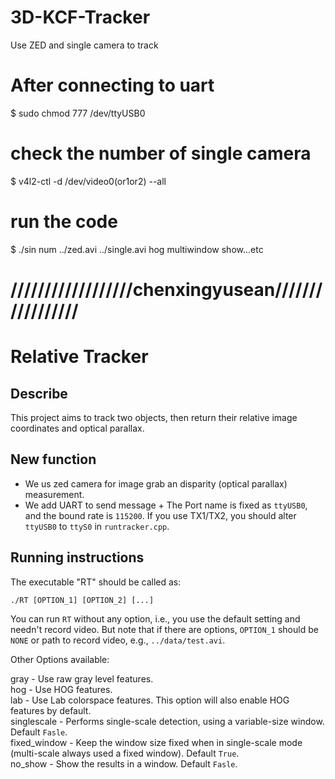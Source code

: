 # 3D-KCF-Tracker
Use ZED and single camera to track
# After connecting to uart
$ sudo chmod 777 /dev/ttyUSB0
# check the number of single camera
$ v4l2-ctl -d /dev/video0(or1or2) --all
# run the code
$ ./sin num ../zed.avi ../single.avi hog multiwindow show...etc
# //////////////////chenxingyusean/////////////////
# Relative Tracker
## Describe
This project aims to track two objects, then return their relative image coordinates and optical parallax.

## New function
* We us zed camera for image grab an disparity (optical parallax) measurement.
* We add UART to send message
		+ The Port name is fixed as `ttyUSB0`, and the bound rate is `115200`. If you use TX1/TX2, you should alter `ttyUSB0` to `ttyS0` in `runtracker.cpp`.

## Running instructions

The executable "RT" should be called as:   
```
./RT [OPTION_1] [OPTION_2] [...]
```
You can run `RT` without any option, i.e., you use the default setting and needn't record video. But note that if there are options, `OPTION_1` should be `NONE` or path to record video, e.g., `../data/test.avi`.

Other Options available:   

gray - Use raw gray level features.   
hog - Use HOG features.   
lab - Use Lab colorspace features. This option will also enable HOG features by default.   
singlescale - Performs single-scale detection, using a variable-size window.  Default `Fasle`.   
fixed_window - Keep the window size fixed when in single-scale mode (multi-scale always used a fixed window). Default `True`.  
no_show - Show the results in a window. Default `Fasle`.
